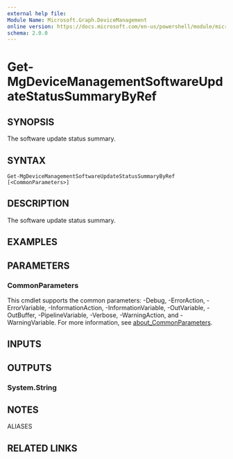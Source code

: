 ```yaml
---
external help file:
Module Name: Microsoft.Graph.DeviceManagement
online version: https://docs.microsoft.com/en-us/powershell/module/microsoft.graph.devicemanagement/get-mgdevicemanagementsoftwareupdatestatussummarybyref
schema: 2.0.0
---
```


# Get-MgDeviceManagementSoftwareUpdateStatusSummaryByRef

## SYNOPSIS
The software update status summary.

## SYNTAX

```
Get-MgDeviceManagementSoftwareUpdateStatusSummaryByRef [<CommonParameters>]
```

## DESCRIPTION
The software update status summary.

## EXAMPLES

## PARAMETERS

### CommonParameters
This cmdlet supports the common parameters: -Debug, -ErrorAction, -ErrorVariable, -InformationAction, -InformationVariable, -OutVariable, -OutBuffer, -PipelineVariable, -Verbose, -WarningAction, and -WarningVariable. For more information, see [about_CommonParameters](http://go.microsoft.com/fwlink/?LinkID=113216).

## INPUTS

## OUTPUTS

### System.String

## NOTES

ALIASES

## RELATED LINKS

